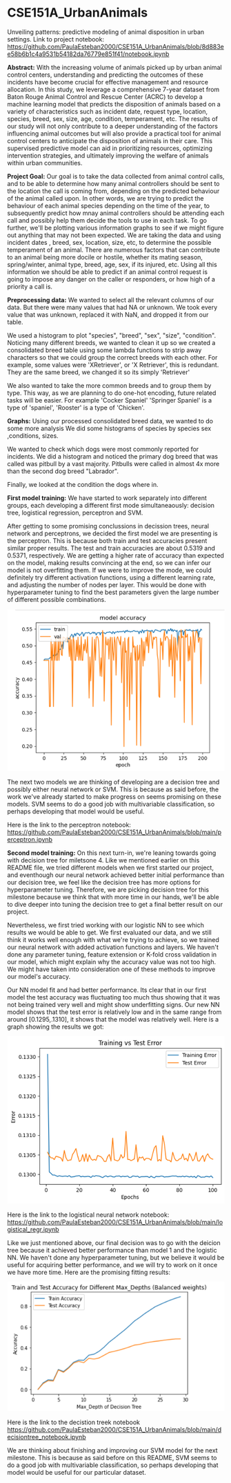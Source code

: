 # CSE151A_UrbanAnimals
Unveiling patterns: predictive modeling of animal disposition in urban settings.
Link to project notebook: https://github.com/PaulaEsteban2000/CSE151A_UrbanAnimals/blob/8d883ee58b6b1c4a9531b54182da76779e851f41/notebook.ipynb


__Abstract:__
With the increasing volume of animals picked up by urban animal control centers, understanding and predicting the outcomes of these incidents have become crucial for effective management and resource allocation. In this study, we leverage a comprehensive 7-year dataset from Baton Rouge Animal Control and Rescue Center (ACRC) to develop a machine learning model that predicts the disposition of animals based on a variety of characteristics such as incident date, request type, location, species, breed, sex, size, age, condition, temperament, etc. The results of our study will not only contribute to a deeper understanding of the factors influencing animal outcomes but will also provide a practical tool for animal control centers to anticipate the disposition of animals in their care. This supervised predictive model can aid in prioritizing resources, optimizing intervention strategies, and ultimately improving the welfare of animals within urban communities.


__Project Goal:__
Our goal is to take the data collected from animal control calls, and to be able to determine how many animal controllers should be sent to the location the call is coming from, depending on the predicted behaviour of the animal called upon. In other words, we are trying to predict the behaviour of each animal species depending on the time of the year, to subsequently predict how mnay animal controllers should be attending each call and possibly help them decide the tools to use in each task. 
To go further,  we'll be plotting various information graphs to see if we might figure out anything that may not been expected. We are taking the data and using incident dates , breed, sex, location, size, etc, to determine the possible temperament of an animal. There are numerous factors that can contribute to an animal being more docile or hostile, whether its mating season, spring/winter, animal type, breed, age, sex, if its injured, etc. Using all this information we should be able to predict if an animal control request is going to impose any danger on the caller or responders, or how high of a priority a call is.


__Preprocessing data:__
We wanted to select all the relevant columns of our data. But there were many values that had NA or unknown.
We took every value that was unknown, replaced it with NaN, and dropped it from our table.

We used a histogram to plot "species", "breed", "sex", "size", "condition".
Noticing many different breeds, we wanted to clean it up so we created a consolidated breed table using some lambda functions to strip away characters so that we could group the correct breeds with each other.
For example, some values were 'XRetriever', or 'X Retriever', this is redundant. They are the same breed, we changed it so its simply 'Retriever'

We also wanted to take the more common breeds and to group them by type. This way, as we are planning to do one-hot encoding, future related tasks will be easier.
For example 'Cocker Spaniel' 'Springer Spaniel' is a type of 'spaniel', 'Rooster' is a type of 'Chicken'. 


__Graphs:__
Using our processed consolidated breed data, we wanted to do some more analysis
We did some histograms of species by species sex ,conditions, sizes.

We wanted to check which dogs were most commonly reported for incidents. We did a histogram and noticed the primary dog breed that was called was pitbull by a vast majority. Pitbulls were called in almost 4x more than the second dog breed "Labrador".

Finally, we looked at the condition the dogs where in.


__First model training:__
We have started to work separately into different groups, each developing a different first mode simultaneaously: decision tree, logistical regression, perceptron and SVM.

After getting to some promising conclussions in decission trees, neural network and perceptrons, we decided the first model we are presenting is the perceptron. This is because both train and test accuracies present similar proper results. The test and train accuracies are about 0.5319 and 0.5371, respectively. We are getting a higher rate of accuracy than expected on the model, making results convincing at the end, so we can infer our model is not overfitting them. If we were to improve the mode, we could definitely try different activation functions, using a different learning rate, and adjusting the number of nodes per layer. This would be done with hyperparameter tuning to find the best parameters given the large number of different possible combinations.

![perceptron](graph_perceptron.png)

The next two models we are thinking of developing are a decision tree and possibly either neural network or SVM. This is because as said before, the work we've already started to make progress on seems promising on these models. SVM seems to do a good job with multivariable classification, so perhaps developing that model would be useful.

Here is the link to the perceptron notebook: https://github.com/PaulaEsteban2000/CSE151A_UrbanAnimals/blob/main/perceptron.ipynb


__Second model training:__
On this next turn-in, we're leaning towards going with decision tree for miletsone 4. Like we mentioned earlier on this README file, we tried different models when we first started our project, and eventhough our neural network achieved better initial performance than our decision tree, we feel like the decision tree has more options for hyperparameter tuning. Therefore, we are picking decision tree for this milestone because we think that with more time in our hands, we'll be able to dive deeper into tuning the decision tree to get a final better result on our project. 

Nevertheless, we first tried working with our logistic NN to see which results we would be able to get. We first evaluated our data, and we still think it works well enough with what we're trying to achieve, so we trained our neural network with added activation functions and layers.
We haven't done any parameter tuning, feature extension or K-fold cross validation in our model, which might explain why the accuracy value was not too high. We might have taken into consideration one of these methods to improve our model's accuracy.

Our NN model fit and had better performance. Its clear that in our first model the test accuracy was fluctuating too much thus showing that it was not being trained very well and might show underfitting signs. Our new NN model shows that the test error is relatively low and in the same range from around [0.1295,.1310], it shows that the model was relatively well.
Here is a graph showing the results we got:

![NN](https://github.com/PaulaEsteban2000/CSE151A_UrbanAnimals/blob/main/nn.png)

Here is the link to the logistical neural network notebook: https://github.com/PaulaEsteban2000/CSE151A_UrbanAnimals/blob/main/logistical_regr.ipynb

Like we just mentioned above, our final decision was to go with the deicion tree because it achieved better performance than model 1 and the logistic NN. We haven't done any hyperparameter tuning, but we believe it would be useful for acquiring better performance, and we will try to work on it once we have more time. Here are the promising fitting results:

![DT](https://github.com/PaulaEsteban2000/CSE151A_UrbanAnimals/blob/main/dt.png)

Here is the link to the decistion treek notebook https://github.com/PaulaEsteban2000/CSE151A_UrbanAnimals/blob/main/decisiontree_notebook.ipynb

We are thinking about finishing and improving our SVM model for the next milestone. This is because as said before on this README, SVM seems to do a good job with multivariable classification, so perhaps developing that model would be useful for our particular dataset.
